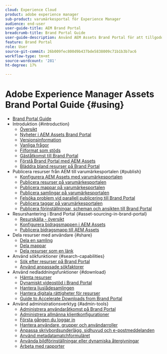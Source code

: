 ```yaml
---
cloud: Experience Cloud
product: adobe experience manager
sub-product: varumärkesportal för Experience Manager
audience: end-user
user-guide-title: AEM Brand Portal
breadcrumb-title: Brand Portal Guide
user-guide-description: Använd AEM Assets Brand Portal för att tillgodose marknadsföringsbehoven genom att på ett säkert sätt distribuera godkänt varumärke och produktmaterial till externa byråer, partners, interna team och återförsäljare för nedladdning.
feature: Brand Portal
role: User
source-git-commit: 26b009fec800d9b437bde5838009c71b1b3b7ac6
workflow-type: tm+mt
source-wordcount: '281'
ht-degree: 17%

---
```



# Adobe Experience Manager Assets Brand Portal Guide {#using}

+ [Brand Portal Guide](using/home.md)
+ Introduktion {#introduction}
   + [Översikt](using/brand-portal.md)
   + [Nyheter i AEM Assets Brand Portal](using/whats-new.md)
   + [Versionsinformation](using/brand-portal-release-notes.md)
   + [Vanliga frågor](using/brand-portal-faqs.md)
   + [Filformat som stöds](using/brand-portal-supported-formats.md)
   + [Gäståtkomst till Brand Portal](using/guest-access.md)
   + [Förstå Brand Portal med AEM Assets](https://docs.adobe.com/content/help/en/experience-manager-brand-portal/using/home.html)
   + [Bläddra bland resurser på Brand Portal](using/browse-assets-brand-portal.md)
+ Publicera resurser från AEM till varumärkesportalen {#publish}
   + [Konfigurera AEM Assets med varumärkesportalen](using/configure-aem-assets-with-brand-portal.md)
   + [Publicera resurser på varumärkesportalen](https://docs.adobe.com/content/help/en/experience-manager-65/assets/brandportal/brand-portal-publish-assets.html)
   + [Publicera mappar på varumärkesportalen](https://docs.adobe.com/content/help/en/experience-manager-65/assets/brandportal/brand-portal-publish-folder.html)
   + [Publicera samlingar på varumärkesportalen](https://docs.adobe.com/content/help/en/experience-manager-65/assets/brandportal/brand-portal-publish-collection.html)
   + [Felsöka problem vid parallell publicering till Brand Portal](using/troubleshoot-parallel-publishing.md)
   + [Publicera taggar på varumärkesportalen](using/brand-portal-publish-tags.md)
   + [Publicera förinställningar, scheman och ansikten till Brand Portal](using/publish-schema-search-facets-presets.md)
+ Resurshantering i Brand Portal {#asset-sourcing-in-brand-portal}
   + [Resurskälla - översikt](using/brand-portal-asset-sourcing.md)
   + [Konfigurera bidragsmappen i AEM Assets](using/brand-portal-publish-contribution-folder-to-brand-portal.md)
   + [Publicera bidragsmapp till AEM Assets](using/brand-portal-publish-contribution-folder-to-aem-assets.md)
+ Dela resurser med användare {#share}
   + [Dela en samling](using/brand-portal-share-collection.md)
   + [Dela mappar](using/brand-portal-sharing-folders.md)
   + [Dela resurser som en länk](using/brand-portal-link-share.md)
+ Använd sökfunktioner {#search-capabilities}
   + [Sök efter resurser på Brand Portal](using/brand-portal-searching.md)
   + [Använd anpassade sökfaktorer](using/brand-portal-search-facets.md)
+ Använd nedladdningsfunktioner {#download}
   + [Hämta resurser](using/brand-portal-download-assets.md)
   + [Dynamiskt videostöd i Brand Portal](using/dynamic-video-brand-portal.md)
   + [Hantera ljuslådesamlingen](using/brand-portal-light-box.md)
   + [Hantera digitala rättigheter för resurser](using/manage-digital-rights-of-assets.md)
   + [Guide to Accelerate Downloads from Brand Portal](using/accelerated-download.md)
+ Använd administrationsverktyg {#admin-tools}
   + [Administrera användaråtkomst på Brand Portal](using/access-configurations-brand-portal.md)
   + [Administrera allmänna klientkonfigurationer](using/brand-portal-general-configuration.md)
   + [Första gången du loggar in](using/brand-portal-onboarding.md)
   + [Hantera användare, grupper och användarroller](using/brand-portal-adding-users.md)
   + [Anpassa skrivbordsunderlägg, sidhuvud och e-postmeddelanden](using/brand-portal-branding.md)
   + [Använd metadatamatchformuläret](using/brand-portal-metadata-schemas.md)
   + [Använda bildförinställningar eller dynamiska återgivningar](using/brand-portal-image-presets.md)
   + [Arbeta med rapporter](using/brand-portal-reports.md)

